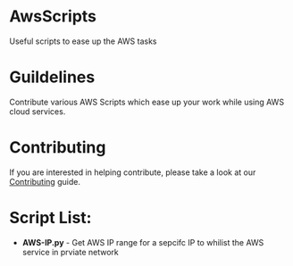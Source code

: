 # AwsScripts

Useful scripts to ease up the AWS tasks


# Guildelines

Contribute various AWS Scripts which ease up your work while using AWS cloud services.

# Contributing

If you are interested in helping contribute, please take a look at our [Contributing](https://github.com/cloudMaster01/AwsScripts/blob/main/CONTRIBUTING.md) guide.

# Script List:

- **AWS-IP.py** - Get AWS IP range for a sepcifc IP to whilist the AWS service in prviate network
